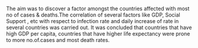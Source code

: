The aim was to discover a factor amongst the countries affected with most no of cases & deaths.The correlation of several factors like GDP, Social Support , etc with respect to infection rate and daily increase of rate in several countries was carried out. It was concluded that countries that have high GDP per capita, countries that have higher life expectancy were prone to more no.of.cases and most death rates.
